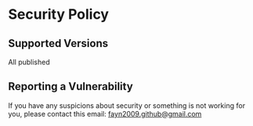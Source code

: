 # Security Policy

## Supported Versions

All published

## Reporting a Vulnerability

If you have any suspicions about security or something is not working for you, please contact this email: fayn2009.github@gmail.com

